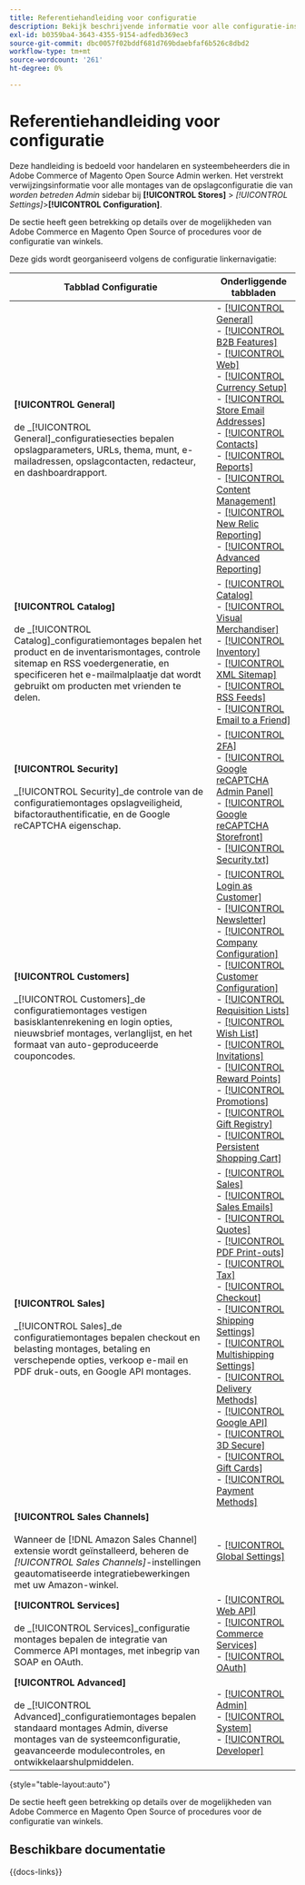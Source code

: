 ```yaml
---
title: Referentiehandleiding voor configuratie
description: Bekijk beschrijvende informatie voor alle configuratie-instellingen van de Commerce Admin Store die zijn geordend op de configuratietabbladen, pagina's en secties.
exl-id: b0359ba4-3643-4355-9154-adfedb369ec3
source-git-commit: dbc0057f02bddf681d769bdaebfaf6b526c8dbd2
workflow-type: tm+mt
source-wordcount: '261'
ht-degree: 0%

---
```


# Referentiehandleiding voor configuratie

Deze handleiding is bedoeld voor handelaren en systeembeheerders die in Adobe Commerce of Magento Open Source Admin werken. Het verstrekt verwijzingsinformatie voor alle montages van de opslagconfiguratie die van _worden betreden Admin_ sidebar bij **[!UICONTROL Stores]** > _[!UICONTROL Settings]_>**[!UICONTROL Configuration]**.

De sectie heeft geen betrekking op details over de mogelijkheden van Adobe Commerce en Magento Open Source of procedures voor de configuratie van winkels.

Deze gids wordt georganiseerd volgens de configuratie linkernavigatie:

| Tabblad Configuratie | Onderliggende tabbladen |
| ----------------- | ---------- |
| **[!UICONTROL General]** <br/><br/> de _[!UICONTROL General]_configuratiesecties bepalen opslagparameters, URLs, thema, munt, e-mailadressen, opslagcontacten, redacteur, en dashboardrapport. | - [[!UICONTROL General]](./general/general.md)<br> - [[!UICONTROL B2B Features]](./general/b2b-features.md)<br> - [[!UICONTROL Web]](./general/web.md)<br> - [[!UICONTROL Currency Setup]](./general/currency-setup.md)<br> - [[!UICONTROL Store Email Addresses]](./general/store-email-addresses.md)<br> - [[!UICONTROL Contacts]](./general/contacts.md)<br> - [[!UICONTROL Reports]](./general/reports.md)<br> - [[!UICONTROL Content Management]](./general/content-management.md)<br> - [[!UICONTROL New Relic Reporting]](./general/new-relic-reporting.md)<br> - [[!UICONTROL Advanced Reporting]](./general/advanced-reporting.md) |
| **[!UICONTROL Catalog]** <br/><br/> de _[!UICONTROL Catalog]_configuratiemontages bepalen het product en de inventarismontages, controle sitemap en RSS voedergeneratie, en specificeren het e-mailmalplaatje dat wordt gebruikt om producten met vrienden te delen. | - [[!UICONTROL Catalog]](./catalog/catalog.md)<br> - [[!UICONTROL Visual Merchandiser]](./catalog/visual-merchandiser.md)<br> - [[!UICONTROL Inventory]](./catalog/inventory.md)<br> - [[!UICONTROL XML Sitemap]](./catalog/xml-sitemap.md)<br> - [[!UICONTROL RSS Feeds]](./catalog/rss-feeds.md)<br> - [[!UICONTROL Email to a Friend]](./catalog/email-to-a-friend.md) |
| **[!UICONTROL Security]** <br/><br/> _[!UICONTROL Security]_de controle van de configuratiemontages opslagveiligheid, bifactorauthentificatie, en de Google reCAPTCHA eigenschap. | - [[!UICONTROL 2FA]](./security/2fa.md)<br> - [[!UICONTROL Google reCAPTCHA Admin Panel]](./security/google-recaptcha-admin.md)<br> - [[!UICONTROL Google reCAPTCHA Storefront]](./security/google-recaptcha-storefront.md)<br> - [[!UICONTROL Security.txt]](./security/security-txt.md) |
| **[!UICONTROL Customers]** <br/><br/> _[!UICONTROL Customers]_de configuratiemontages vestigen basisklantenrekening en login opties, nieuwsbrief montages, verlanglijst, en het formaat van auto-geproduceerde couponcodes. | - [[!UICONTROL Login as Customer]](./customers/login-as-customer.md)<br> - [[!UICONTROL Newsletter]](./customers/newsletter.md)<br> - [[!UICONTROL Company Configuration]](./customers/company-configuration.md)<br> - [[!UICONTROL Customer Configuration]](./customers/customer-configuration.md)<br> - [[!UICONTROL Requisition Lists]](./customers/requisition-lists.md)<br> - [[!UICONTROL Wish List]](./customers/wishlist.md)<br> - [[!UICONTROL Invitations]](./customers/invitations.md)<br> - [[!UICONTROL Reward Points]](./customers/reward-points.md)<br> - [[!UICONTROL Promotions]](./customers/promotions.md)<br> - [[!UICONTROL Gift Registry]](./customers/gift-registry.md)<br> - [[!UICONTROL Persistent Shopping Cart]](./customers/persistent-shopping-cart.md) |
| **[!UICONTROL Sales]** <br/><br/> _[!UICONTROL Sales]_de configuratiemontages bepalen checkout en belasting montages, betaling en verschepende opties, verkoop e-mail en PDF druk-outs, en Google API montages. | - [[!UICONTROL Sales]](./sales/sales.md)<br> - [[!UICONTROL Sales Emails]](./sales/sales-emails.md)<br> - [[!UICONTROL Quotes]](./sales/quotes.md)<br> - [[!UICONTROL PDF Print-outs]](./sales/pdf-print-outs.md)<br> - [[!UICONTROL Tax]](./sales/tax.md)<br> - [[!UICONTROL Checkout]](./sales/checkout.md)<br> - [[!UICONTROL Shipping Settings]](./sales/shipping-settings.md)<br> - [[!UICONTROL Multishipping Settings]](./sales/multishipping-settings.md)<br> - [[!UICONTROL Delivery Methods]](./sales/delivery-methods.md)<br> - [[!UICONTROL Google API]](./sales/google-api.md)<br> - [[!UICONTROL 3D Secure]](./sales/3d-secure.md)<br> - [[!UICONTROL Gift Cards]](./sales/gift-cards.md)<br> - [[!UICONTROL Payment Methods]](./sales/payment-methods.md) |
| **[!UICONTROL Sales Channels]** <br/><br/> Wanneer de [!DNL Amazon Sales Channel] extensie wordt geïnstalleerd, beheren de _[!UICONTROL Sales Channels]_-instellingen geautomatiseerde integratiebewerkingen met uw Amazon-winkel. | - [[!UICONTROL Global Settings]](sales-channels.md) |
| **[!UICONTROL Services]** <br/><br/> de _[!UICONTROL Services]_configuratie montages bepalen de integratie van Commerce API montages, met inbegrip van SOAP en OAuth. | - [[!UICONTROL Web API]](./services/magento-web-api.md)<br> - [[!UICONTROL Commerce Services]](./services/saas.md)<br> - [[!UICONTROL OAuth]](./services/oauth.md) |
| **[!UICONTROL Advanced]** <br/><br/> de _[!UICONTROL Advanced]_configuratiemontages bepalen standaard montages Admin, diverse montages van de systeemconfiguratie, geavanceerde modulecontroles, en ontwikkelaarshulpmiddelen. | - [[!UICONTROL Admin]](./advanced/admin.md)<br> - [[!UICONTROL System]](./advanced/system.md)<br> - [[!UICONTROL Developer]](./advanced/developer.md) |

{style="table-layout:auto"}

De sectie heeft geen betrekking op details over de mogelijkheden van Adobe Commerce en Magento Open Source of procedures voor de configuratie van winkels.

## Beschikbare documentatie

{{docs-links}}

